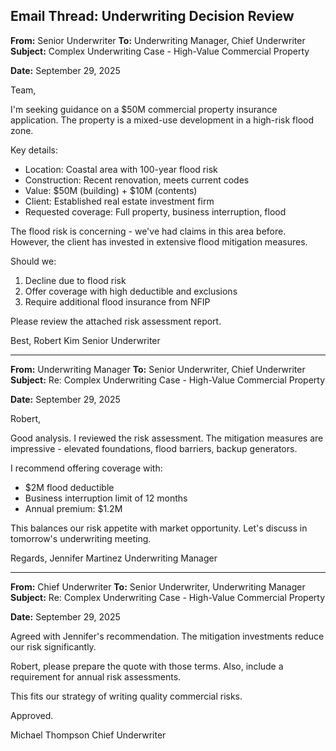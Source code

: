 ## Email Thread: Underwriting Decision Review

**From:** Senior Underwriter
**To:** Underwriting Manager, Chief Underwriter
**Subject:** Complex Underwriting Case - High-Value Commercial Property

**Date:** September 29, 2025

Team,

I'm seeking guidance on a $50M commercial property insurance application. The property is a mixed-use development in a high-risk flood zone.

Key details:
- Location: Coastal area with 100-year flood risk
- Construction: Recent renovation, meets current codes
- Value: $50M (building) + $10M (contents)
- Client: Established real estate investment firm
- Requested coverage: Full property, business interruption, flood

The flood risk is concerning - we've had claims in this area before. However, the client has invested in extensive flood mitigation measures.

Should we:
1. Decline due to flood risk
2. Offer coverage with high deductible and exclusions
3. Require additional flood insurance from NFIP

Please review the attached risk assessment report.

Best,
Robert Kim
Senior Underwriter

---

**From:** Underwriting Manager
**To:** Senior Underwriter, Chief Underwriter
**Subject:** Re: Complex Underwriting Case - High-Value Commercial Property

**Date:** September 29, 2025

Robert,

Good analysis. I reviewed the risk assessment. The mitigation measures are impressive - elevated foundations, flood barriers, backup generators.

I recommend offering coverage with:
- $2M flood deductible
- Business interruption limit of 12 months
- Annual premium: $1.2M

This balances our risk appetite with market opportunity. Let's discuss in tomorrow's underwriting meeting.

Regards,
Jennifer Martinez
Underwriting Manager

---

**From:** Chief Underwriter
**To:** Senior Underwriter, Underwriting Manager
**Subject:** Re: Complex Underwriting Case - High-Value Commercial Property

**Date:** September 29, 2025

Agreed with Jennifer's recommendation. The mitigation investments reduce our risk significantly.

Robert, please prepare the quote with those terms. Also, include a requirement for annual risk assessments.

This fits our strategy of writing quality commercial risks.

Approved.

Michael Thompson
Chief Underwriter
